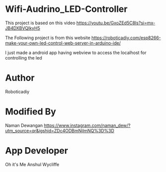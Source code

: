 # Wifi-Audrino_LED-Controller
This project is based on this video https://youtu.be/GxoZEd5C8Is?si=mx-JB4DXBVQIkyH5

The Following project is from this website 
https://roboticadiy.com/esp8266-make-your-own-led-control-web-server-in-arduino-ide/

I just made a android app having webview to access the localhost for controlling the led

# Author
Roboticadiy

# Modified By
Naman Dewangan
https://www.instagram.com/naman_dew/?utm_source=qr&igshid=ZDc4ODBmNjlmNQ%3D%3D

# App Developer 
Oh it's Me Anshul Wycliffe
